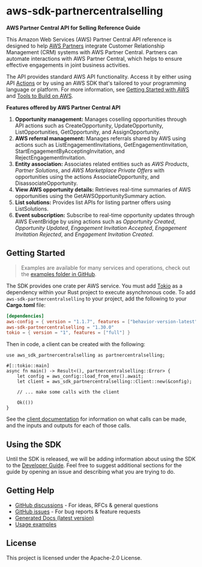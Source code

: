 # aws-sdk-partnercentralselling

__AWS Partner Central API for Selling Reference Guide__

This Amazon Web Services (AWS) Partner Central API reference is designed to help [AWS Partners](http://aws.amazon.com/partners/programs/) integrate Customer Relationship Management (CRM) systems with AWS Partner Central. Partners can automate interactions with AWS Partner Central, which helps to ensure effective engagements in joint business activities.

The API provides standard AWS API functionality. Access it by either using API [Actions](https://docs.aws.amazon.com/partner-central/latest/selling-api/API_Operations.html) or by using an AWS SDK that's tailored to your programming language or platform. For more information, see [Getting Started with AWS](http://aws.amazon.com/getting-started) and [Tools to Build on AWS](http://aws.amazon.com/developer/tools/).

__Features offered by AWS Partner Central API__
  1. __Opportunity management:__ Manages coselling opportunities through API actions such as CreateOpportunity, UpdateOpportunity, ListOpportunities, GetOpportunity, and AssignOpportunity.
  1. __AWS referral management:__ Manages referrals shared by AWS using actions such as ListEngagementInvitations, GetEngagementInvitation, StartEngagementByAcceptingInvitation, and RejectEngagementInvitation.
  1. __Entity association:__ Associates related entities such as _AWS Products_, _Partner Solutions_, and _AWS Marketplace Private Offers_ with opportunities using the actions AssociateOpportunity, and DisassociateOpportunity.
  1. __View AWS opportunity details:__ Retrieves real-time summaries of AWS opportunities using the GetAWSOpportunitySummary action.
  1. __List solutions:__ Provides list APIs for listing partner offers using ListSolutions.
  1. __Event subscription:__ Subscribe to real-time opportunity updates through AWS EventBridge by using actions such as _Opportunity Created_, _Opportunity Updated_, _Engagement Invitation Accepted_, _Engagement Invitation Rejected_, and _Engagement Invitation Created_.

## Getting Started

> Examples are available for many services and operations, check out the
> [examples folder in GitHub](https://github.com/awslabs/aws-sdk-rust/tree/main/examples).

The SDK provides one crate per AWS service. You must add [Tokio](https://crates.io/crates/tokio)
as a dependency within your Rust project to execute asynchronous code. To add `aws-sdk-partnercentralselling` to
your project, add the following to your **Cargo.toml** file:

```toml
[dependencies]
aws-config = { version = "1.1.7", features = ["behavior-version-latest"] }
aws-sdk-partnercentralselling = "1.30.0"
tokio = { version = "1", features = ["full"] }
```

Then in code, a client can be created with the following:

```rust,no_run
use aws_sdk_partnercentralselling as partnercentralselling;

#[::tokio::main]
async fn main() -> Result<(), partnercentralselling::Error> {
    let config = aws_config::load_from_env().await;
    let client = aws_sdk_partnercentralselling::Client::new(&config);

    // ... make some calls with the client

    Ok(())
}
```

See the [client documentation](https://docs.rs/aws-sdk-partnercentralselling/latest/aws_sdk_partnercentralselling/client/struct.Client.html)
for information on what calls can be made, and the inputs and outputs for each of those calls.

## Using the SDK

Until the SDK is released, we will be adding information about using the SDK to the
[Developer Guide](https://docs.aws.amazon.com/sdk-for-rust/latest/dg/welcome.html). Feel free to suggest
additional sections for the guide by opening an issue and describing what you are trying to do.

## Getting Help

* [GitHub discussions](https://github.com/awslabs/aws-sdk-rust/discussions) - For ideas, RFCs & general questions
* [GitHub issues](https://github.com/awslabs/aws-sdk-rust/issues/new/choose) - For bug reports & feature requests
* [Generated Docs (latest version)](https://awslabs.github.io/aws-sdk-rust/)
* [Usage examples](https://github.com/awslabs/aws-sdk-rust/tree/main/examples)

## License

This project is licensed under the Apache-2.0 License.

